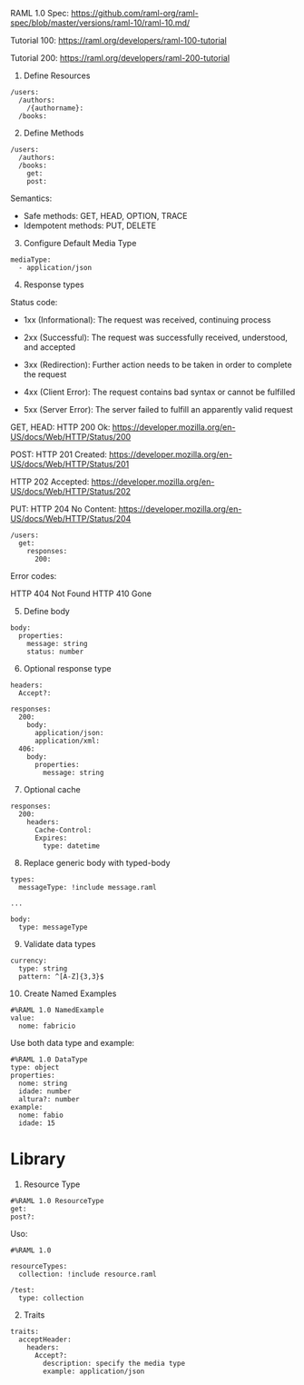 RAML 1.0 Spec: https://github.com/raml-org/raml-spec/blob/master/versions/raml-10/raml-10.md/

Tutorial 100: https://raml.org/developers/raml-100-tutorial

Tutorial 200: https://raml.org/developers/raml-200-tutorial

1. Define Resources

```
/users:
  /authors:
    /{authorname}:
  /books:
```

2. Define Methods

```
/users:
  /authors:
  /books:
    get:
    post:
```

Semantics: 
- Safe methods: GET, HEAD, OPTION, TRACE
- Idempotent methods: PUT, DELETE

3. Configure Default Media Type

```
mediaType: 
  - application/json
```

4. Response types

Status code:

- 1xx (Informational): The request was received, continuing process

- 2xx (Successful): The request was successfully received, understood, and accepted

- 3xx (Redirection): Further action needs to be taken in order to complete the request

- 4xx (Client Error): The request contains bad syntax or cannot be fulfilled

- 5xx (Server Error): The server failed to fulfill an apparently valid request

GET, HEAD:
HTTP 200 Ok: https://developer.mozilla.org/en-US/docs/Web/HTTP/Status/200

POST:
HTTP 201 Created: https://developer.mozilla.org/en-US/docs/Web/HTTP/Status/201

HTTP 202 Accepted: https://developer.mozilla.org/en-US/docs/Web/HTTP/Status/202

PUT:
HTTP 204 No Content: https://developer.mozilla.org/en-US/docs/Web/HTTP/Status/204

```
/users:
  get:
    responses:
      200:
```

Error codes:

HTTP 404 Not Found
HTTP 410 Gone


5. Define body

```
body:
  properties:
    message: string
    status: number
```

6. Optional response type

```
headers:
  Accept?:

responses:
  200:
    body:
      application/json:
      application/xml:
  406:
    body:
      properties:
        message: string
```

7. Optional cache

```
responses:
  200:
    headers:
      Cache-Control:
      Expires: 
        type: datetime
```

8. Replace generic body with typed-body

```
types:
  messageType: !include message.raml

...

body:
  type: messageType
```

9. Validate data types

```
currency:
  type: string
  pattern: ^[A-Z]{3,3}$
```

10. Create Named Examples

```
#%RAML 1.0 NamedExample
value:
  nome: fabricio
```

Use both data type and example:

```
#%RAML 1.0 DataType
type: object
properties:
  nome: string
  idade: number
  altura?: number
example:
  nome: fabio
  idade: 15
```

Library
=========

1. Resource Type

```
#%RAML 1.0 ResourceType
get:
post?:
```

Uso:

```
#%RAML 1.0

resourceTypes:
  collection: !include resource.raml

/test:
  type: collection
```

2. Traits

```
traits:
  acceptHeader:
    headers:
      Accept?:
        description: specify the media type
        example: application/json
```

